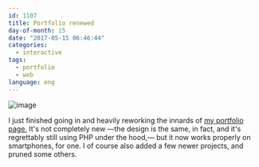 ```yaml
---
id: 1107
title: Portfolio renewed
day-of-month: 15
date: "2017-05-15 06:46:44"
categories:
  - interactive
tags:
  - portfolio
  - web
language: eng
---
```


![image](/files/2017/05-portfolio-renewed/mobileportfolio.jpg)

I just finished going in and heavily reworking the innards of [my portfolio page.](http://agj.cl/portfolio/) It's not completely new —the design is the same, in fact, and it's regrettably still using PHP under the hood,— but it now works properly on smartphones, for one. I of course also added a few newer projects, and pruned some others.
